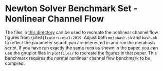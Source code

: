 # Newton Solver Benchmark Set - Nonlinear Channel Flow

The files in [this directory](https://github.com/geodynamics/aspect/tree/main/benchmarks/newton_solver_benchmark_set/nonlinear_channel_flow)
can be used to recreate the nonlinear channel flow figures from
{cite:t}`fraters:etal:2019`. Adjust both `metabash.sh` and `bash.sh` to reflect
the parameter search you are interested in and run the metabash script. If you
have run exactly the same runs as shown in the paper, you can use the gnuplot
files in `plotfiles/` to recreate the figures in that paper. This benchmark
requires the normal nonlinear channel flow benchmark to be compiled.
